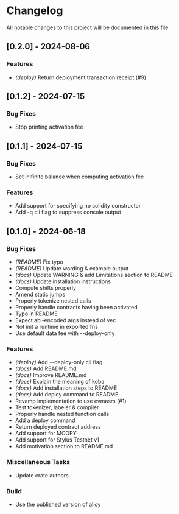 # Changelog

All notable changes to this project will be documented in this file.

## [0.2.0] - 2024-08-06

### Features

- *(deploy)* Return deployment transaction receipt (#9)


## [0.1.2] - 2024-07-15

### Bug Fixes

- Stop printing activation fee


## [0.1.1] - 2024-07-15

### Bug Fixes

- Set inifinite balance when computing activation fee


### Features

- Add support for specifying no solidity constructor
- Add -q cli flag to suppress console output


## [0.1.0] - 2024-06-18

### Bug Fixes

- *(README)* Fix typo
- *(README)* Update wording & example output
- *(docs)* Update WARNING & add Limitations section to README
- *(docs)* Update installation instructions
- Compute shifts properly
- Amend static jumps
- Properly tokenize nested calls
- Properly handle contracts having been activated
- Typo in README
- Expect abi-encoded args instead of vec
- Not init a runtime in exported fns
- Use default data fee with --deploy-only


### Features

- *(deploy)* Add --deploy-only cli flag
- *(docs)* Add README.md
- *(docs)* Improve README.md
- *(docs)* Explain the meaning of koba
- *(docs)* Add installation steps to README
- *(docs)* Add deploy command to README
- Revamp implementation to use evmasm (#1)
- Test tokenizer, labeler & compiler
- Properly handle nested function calls
- Add a deploy command
- Return deployed contract address
- Add support for MCOPY
- Add support for Stylus Testnet v1
- Add motivation section to README.md


### Miscellaneous Tasks

- Update crate authors


### Build

- Use the published version of alloy


